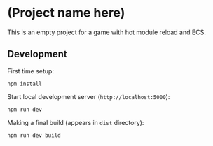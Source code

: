 (Project name here)
===================

This is an empty project for a game with hot module reload and ECS.

Development
-----------

First time setup:

```
npm install
```

Start local development server (`http://localhost:5000`):

```
npm run dev
```

Making a final build (appears in `dist` directory):

```
npm run dev build
```